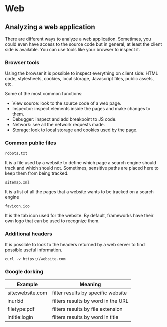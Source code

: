 # Web

## Analyzing a web application

There are different ways to analyze a web application. Sometimes, you could even have access to the source code but in general, at least the client side is available. You can use tools like your browser to inspect it.

### Browser tools

Using the browser it is possible to inspect everything on client side: HTML code, stylesheets, cookies, local storage, Javascript files, public assets, etc.

Some of the most common functions:

- View source: look to the source code of a web page.
- Inspector: inspect elements inside the pages and make changes to them.
- Debugger: inspect and add breakpoint to JS code.
- Network: see all the network requests made.
- Storage: look to local storage and cookies used by the page.

### Common public files

`robots.txt`

It is a file used by a website to define which page a search engine should track and which should not. Sometimes, sensitive paths are placed here to keep them from being tracked.

`sitemap.xml`

It is a list of all the pages that a website wants to be tracked on a search engine

`favicon.ico`

It is the tab icon used for the website. By default, frameworks have their own logo that can be used to recognize them.

### Additional headers

It is possible to look to the headers returned by a web server to find possible useful information.

```
curl -v https://website.com
```

### Google dorking

| Example          | Meaning                            |
| ---------------- | ---------------------------------- |
| site:website.com | filter results by specific website |
| inurl:id         | filters results by word in the URL |
| filetype:pdf     | filters results by file extension  |
| intitle:login    | filters results by word in title   |
